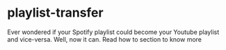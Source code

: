 # playlist-transfer
Ever wondered if your Spotify playlist could become your Youtube playlist and vice-versa. Well, now it can. Read how to section to know more
